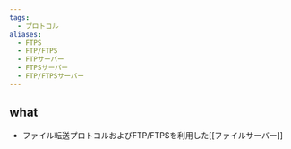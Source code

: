 ```yaml
---
tags:
  - プロトコル
aliases:
  - FTPS
  - FTP/FTPS
  - FTPサーバー
  - FTPSサーバー
  - FTP/FTPSサーバー
---
```

## what
- ファイル転送プロトコルおよびFTP/FTPSを利用した[[ファイルサーバー]]